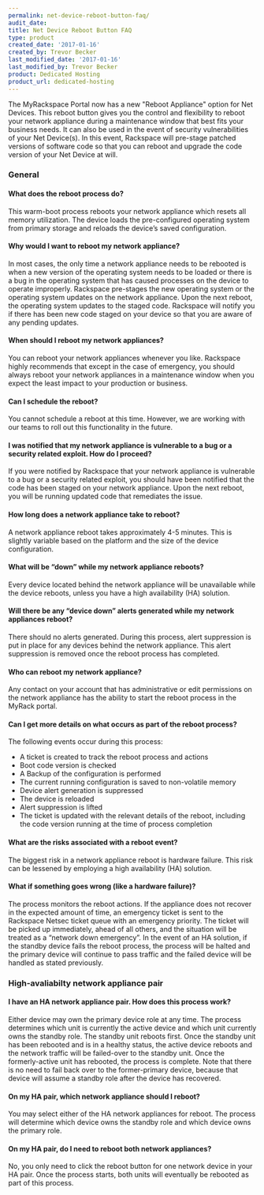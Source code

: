 ```yaml
---
permalink: net-device-reboot-button-faq/
audit_date:
title: Net Device Reboot Button FAQ
type: product
created_date: '2017-01-16'
created_by: Trevor Becker
last_modified_date: '2017-01-16'
last_modified_by: Trevor Becker
product: Dedicated Hosting
product_url: dedicated-hosting
---
```


The MyRackspace Portal now has a new "Reboot Appliance" option for Net Devices. This reboot button gives you the control and flexibility to reboot your network appliance during a maintenance window that best fits your business needs. It can also be used in the event of security vulnerabilities of your Net Device(s). In this event,  Rackspace will pre-stage patched versions of software code so that you can reboot and upgrade the code version of your Net Device at will.

### General

#### What does the reboot process do?

This warm-boot process reboots your network appliance which resets all memory utilization. The device loads the pre-configured operating system from primary storage and reloads the device’s saved configuration.


#### Why would I want to reboot my network appliance?

In most cases, the only time a network appliance needs to be rebooted is when a new version of the operating system needs to be loaded or there is a bug in the operating system that has caused processes on the device to operate improperly. Rackspace pre-stages the new operating system or the operating system updates on the network appliance. Upon the next reboot, the operating system updates to the staged code. Rackspace will notify you if there has been new code staged on your device so that you are aware of any pending updates.
 
 
#### When should I reboot my network appliances?

You can reboot your network appliances whenever you like. Rackspace highly recommends that except in the case of emergency, you should always reboot your network appliances in a maintenance window when you expect the least impact to your production or business.


#### Can I schedule the reboot?

You cannot schedule a reboot at this time. However, we are working with our teams to roll out this functionality in the future.


#### I was notified that my network appliance is vulnerable to a bug or a security related exploit. How do I proceed?

If you were notified by Rackspace that your network appliance is vulnerable to a bug or a security related exploit, you should have been notified that the code has been staged on your network appliance. Upon the next reboot, you will be running updated code that remediates the issue.


#### How long does a network appliance take to reboot?

A network appliance reboot takes approximately 4-5 minutes. This is slightly variable based on the platform and the size of the device configuration.


#### What will be “down” while my network appliance reboots?

Every device located behind the network appliance will be unavailable while the device reboots, unless you have a high availability (HA) solution.


#### Will there be any “device down” alerts generated while my network appliances reboot?

There should no alerts generated. During this process, alert suppression is put in place for any devices behind the network appliance. This alert suppression is removed once the reboot process has completed.

 
#### Who can reboot my network appliance?

Any contact on your account that has administrative or edit permissions on the network appliance has the ability to start the reboot process in the MyRack portal.

 
#### Can I get more details on what occurs as part of the reboot process?

The following events occur during this process:

- A ticket is created to track the reboot process and actions
- Boot code version is checked
- A Backup of the configuration is performed
- The current running configuration is saved to non-volatile memory
- Device alert generation is suppressed
- The device is reloaded
- Alert suppression is lifted
- The ticket is updated with the relevant details of the reboot, including the code version running at the time of process completion

 
#### What are the risks associated with a reboot event?

The biggest risk in a network appliance reboot is hardware failure. This risk can be lessened by employing a high availability (HA) solution.


#### What if something goes wrong (like a hardware failure)?

The process monitors the reboot actions. If the appliance does not recover in the expected amount of time, an emergency ticket is sent to the Rackspace Netsec ticket queue with an emergency priority. The ticket will be picked up immediately, ahead of all others, and the situation will be treated as a “network down emergency”. In the event of an HA solution, if the standby device fails the reboot process, the process will be halted and the primary device will continue to pass traffic and the failed device will be handled as stated previously.


### High-avaliabilty network appliance pair 
 
#### I have an HA network appliance pair. How does this process work?

Either device may own the primary device role at any time. The process determines which unit is currently the active device and which unit currently owns the standby role. The standby unit reboots first. Once the standby unit has been rebooted and is in a healthy status, the active device reboots and the network traffic will be failed-over to the standby unit. Once the formerly-active unit has rebooted, the process is complete. Note that there is no need to fail back over to the former-primary device, because that device will assume a standby role after the device has recovered.

 
#### On my HA pair, which network appliance should I reboot?

You may select either of the HA network appliances for reboot. The process will determine which device owns the standby role and which device owns the primary role.

 
####  On my HA pair, do I need to reboot both network appliances?

No, you only need to click the reboot button for one network device in your HA pair. Once the process starts, both units will eventually be rebooted as part of this process.


